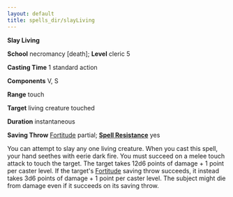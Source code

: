 ```yaml
---
layout: default
title: spells_dir/slayLiving
---
```

 **Slay Living**

**School** necromancy [death]; **Level** cleric 5

**Casting Time** 1 standard action

**Components** V, S

**Range** touch

**Target** living creature touched

**Duration** instantaneous

**Saving Throw** [Fortitude](../../combat#_fortitude) partial; **[Spell Resistance](../../glossary#_spell-resistance)** yes

You can attempt to slay any one living creature. When you cast this spell, your hand seethes with eerie dark fire. You must succeed on a melee touch attack to touch the target. The target takes 12d6 points of damage + 1 point per caster level. If the target's [Fortitude](../../combat#_fortitude) saving throw succeeds, it instead takes 3d6 points of damage + 1 point per caster level. The subject might die from damage even if it succeeds on its saving throw.

